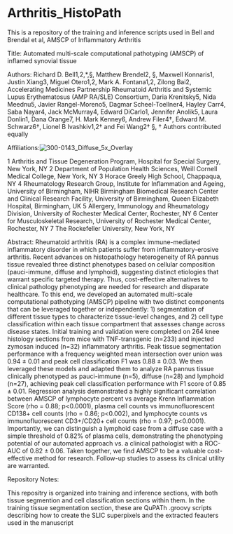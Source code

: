 # Arthritis_HistoPath
This is a repository of the training and inference scripts used in Bell and Brendal et al, AMSCP of Inflammatory Arthritis 

Title:
Automated multi-scale computational pathotyping (AMSCP) of inflamed synovial tissue

Authors:
Richard D. Bell1,2,*,§, Matthew Brendel2, §, Maxwell Konnaris1, Justin Xiang3, Miguel Otero1,2, Mark A. Fontana1,2, Zilong Bai2, Accelerating Medicines Partnership Rheumatoid Arthritis and Systemic Lupus Erythematosus (AMP RA/SLE) Consortium, Daria Krenitsky5, Nida Meednu5, Javier Rangel-Moreno5, Dagmar Scheel-Toellner4, Hayley Carr4, Saba Nayar4, Jack McMurray4, Edward DiCarlo1, Jennifer Anolik5, Laura Donlin1, Dana Orange7, H. Mark Kenney6, Andrew Filer4†, Edward M. Schwarz6†, Lionel B Ivashkiv1,2†  and Fei Wang2†
§, † Authors contributed equally

Affiliations:![300-0143_Diffuse_5x_Overlay](https://github.com/rdbell3/Arthritis_HistoPath/assets/46380784/e18bbfdf-c745-469e-bba2-f7d2fd5d5f44)

 1 Arthritis and Tissue Degeneration Program, Hospital for Special Surgery, New York, NY
 2 Department of Population Health Sciences, Weill Cornell Medical College, New York, NY
 3 Horace Greely High School, Chappaqua, NY
 4 Rheumatology Research Group, Institute for Inflammation and Ageing, University of Birmingham, NIHR Birmingham Biomedical Research Center and Clinical Research Facility, University of Birmingham, Queen Elizabeth Hospital, Birmingham, UK
 5 Allergery, Immunology and Rheumatology Division, University of Rochester Medical Center, Rochester, NY
 6 Center for Musculoskeletal Research, University of Rochester Medical Center, Rochester, NY
 7 The Rockefeller University, New York, NY


Abstract:
Rheumatoid arthritis (RA) is a complex immune-mediated inflammatory disorder in which patients suffer from inflammatory-erosive arthritis.  Recent advances on histopathology heterogeneity of RA pannus tissue revealed three distinct phenotypes based on cellular composition (pauci-immune, diffuse and lymphoid), suggesting distinct etiologies that warrant specific targeted therapy.  Thus, cost-effective alternatives to clinical pathology phenotyping are needed for research and disparate healthcare.  To this end, we developed an automated multi-scale computational pathotyping (AMSCP) pipeline with two distinct components that can be leveraged together or independently: 1) segmentation of different tissue types to characterize tissue-level changes, and 2) cell type classification within each tissue compartment that assesses change across disease states. Initial training and validation were completed on 264 knee histology sections from mice with TNF-transgenic (n=233) and injected zymosan induced (n=32) inflammatory arthritis.  Peak tissue segmentation performance with a frequency weighted mean intersection over union was 0.94 ± 0.01 and peak cell classification F1 was 0.88 ± 0.03. We then leveraged these models and adapted them to analyze RA pannus tissue clinically phenotyped as pauci-immune (n=5), diffuse (n=28) and lymphoid (n=27), achieving peak cell classification performance with F1 score of 0.85 ± 0.01.  Regression analysis demonstrated a highly significant correlation between AMSCP of lymphocyte percent vs average Krenn Inflammation Score (rho = 0.88; p<0.0001), plasma cell counts vs immunofluorescent CD138+ cell counts (rho = 0.86; p<0.002), and lymphocyte counts vs immunofluorescent CD3+/CD20+ cell counts (rho = 0.97; p<0.0001). Importantly, we can distinguish a lymphoid case from a diffuse case with a simple threshold of 0.82% of plasma cells, demonstrating the phenotyping potential of our automated approach vs. a clinical pathologist with a ROC-AUC of 0.82 ± 0.06. Taken together, we find AMSCP to be a valuable cost-effective method for research.  Follow-up studies to assess its clinical utility are warranted.

Repository Notes:

This repositry is organized into training and inference sections, with both tissue segmention and cell classification sections within them. In the training tissue segmentation section, these are QuPATh .groovy scripts describing how to create the SLIC superpixels and the extracted feauters used in the manuscript




